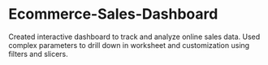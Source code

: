 # Ecommerce-Sales-Dashboard
Created interactive dashboard to track and analyze online sales data.
Used complex parameters to drill down in worksheet and customization using filters and slicers.
